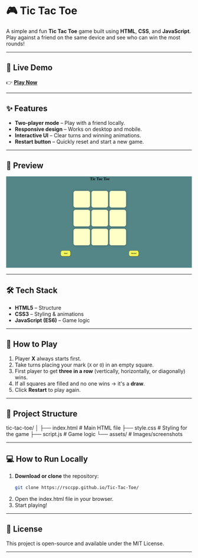 # 🎮 Tic Tac Toe

A simple and fun **Tic Tac Toe** game built using **HTML**, **CSS**, and **JavaScript**.  
Play against a friend on the same device and see who can win the most rounds!

---

## 🔗 Live Demo
👉 [**Play Now**](https://rsccpp.github.io/Tic-Tac-Toe/)  

---

## ✨ Features
- **Two-player mode** – Play with a friend locally.
- **Responsive design** – Works on desktop and mobile.
- **Interactive UI** – Clear turns and winning animations.
- **Restart button** – Quickly reset and start a new game.

---

## 📸 Preview
![Tic Tac Toe Screenshot](assets/screenshot.png)

---

## 🛠️ Tech Stack
- **HTML5** – Structure
- **CSS3** – Styling & animations
- **JavaScript (ES6)** – Game logic

---

## 🚀 How to Play
1. Player **X** always starts first.
2. Take turns placing your mark (`X` or `O`) in an empty square.
3. First player to get **three in a row** (vertically, horizontally, or diagonally) wins.
4. If all squares are filled and no one wins → it's a **draw**.
5. Click **Restart** to play again.

---

## 📂 Project Structure
tic-tac-toe/
│
├── index.html # Main HTML file
├── style.css # Styling for the game
├── script.js # Game logic
└── assets/ # Images/screenshots

---

## 💻 How to Run Locally
1. **Download or clone** the repository:
   ```bash
   git clone https://rsccpp.github.io/Tic-Tac-Toe/
2. Open the index.html file in your browser.
3. Start playing!

---

## 📜 License

This project is open-source and available under the MIT License.

---
